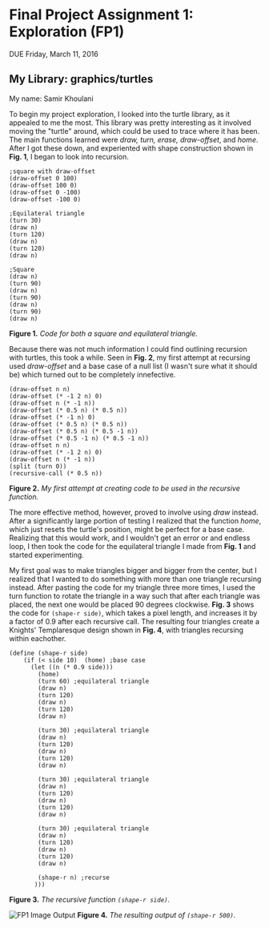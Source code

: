 # Final Project Assignment 1: Exploration (FP1)
DUE Friday, March 11, 2016

## My Library: graphics/turtles
My name: Samir Khoulani


To begin my project exploration, I looked into the turtle library, as it appealed to me the most. This library was pretty interesting as it involved moving the "turtle" around, which could be used to trace where it has been. The main functions learned were <i>draw, turn, erase, draw-offset</i>, and <i>home</i>. After I got these down, and experiented with shape construction shown in <b>Fig. 1</b>, I began to look into recursion.


```racket
;square with draw-offset
(draw-offset 0 100)
(draw-offset 100 0)
(draw-offset 0 -100)
(draw-offset -100 0)

;Equilateral triangle
(turn 30) 
(draw n)
(turn 120)
(draw n)
(turn 120)
(draw n)

;Square
(draw n)
(turn 90)
(draw n)
(turn 90)
(draw n)
(turn 90)
(draw n)
 ```
 <b>Figure 1.</b><i> Code for both a square and equilateral triangle.</i>


Because there was not much information I could find outlining recursion with turtles, this took a while. Seen in <b>Fig. 2</b>, my first attempt at recursing used <i>draw-offset</i> and a base case of a null list (I wasn't sure what it should be) which turned out to be completely innefective. 

```racket
(draw-offset n n)
(draw-offset (* -1 2 n) 0)
(draw-offset n (* -1 n))
(draw-offset (* 0.5 n) (* 0.5 n))
(draw-offset (* -1 n) 0)
(draw-offset (* 0.5 n) (* 0.5 n))
(draw-offset (* 0.5 n) (* 0.5 -1 n))
(draw-offset (* 0.5 -1 n) (* 0.5 -1 n))
(draw-offset n n)
(draw-offset (* -1 2 n) 0)
(draw-offset n (* -1 n))
(split (turn 0))
(recursive-call (* 0.5 n))
 ```
 <b>Figure 2.</b><i> My first attempt at creating code to be used in the recursive function.</i>

The more effective method, however, proved to involve using <i>draw</i> instead. After a significantly large portion of testing I realized that the function <i>home</i>, which just resets the turtle's position, might be perfect for a base case. Realizing that this would work, and I wouldn't get an error or and endless loop, I then took the code for the equilateral triangle I made from <b>Fig. 1</b> and started experimenting.

My first goal was to make triangles bigger and bigger from the center, but I realized that I wanted to do something with more than one triangle recursing instead. After pasting the code for my triangle three more times, I used the turn function to rotate the triangle in a way such that after each triangle was placed, the next one would be placed 90 degrees clockwise. <b>Fig. 3</b> shows the code for `(shape-r side)`, which takes a pixel length, and increases it by a factor of 0.9 after each recursive call. The resulting four triangles create a Knights' Templaresque design shown in <b>Fig. 4</b>, with triangles recursing within eachother.

```racket
(define (shape-r side)
    (if (< side 10)  (home) ;base case
      (let ((n (* 0.9 side)))
        (home)
        (turn 60) ;equilateral triangle
        (draw n)
        (turn 120)
        (draw n)
        (turn 120)
        (draw n)
        
        (turn 30) ;equilateral triangle
        (draw n)
        (turn 120)
        (draw n)
        (turn 120)
        (draw n)
        
        (turn 30) ;equilateral triangle
        (draw n)
        (turn 120)
        (draw n)
        (turn 120)
        (draw n)
        
        (turn 30) ;equilateral triangle
        (draw n)
        (turn 120)
        (draw n)
        (turn 120)
        (draw n)
        
        (shape-r n) ;recurse
       )))
```
<b>Figure 3.</b> <i> The recursive function `(shape-r side)`.</i>

![FP1 Image Output](https://github.com/skhoulani/FP1/blob/master/FP1output.png)
<b>Figure 4.</b> <i> The resulting output of `(shape-r 500)`.</i>

<!-- Links -->
[schedule]: https://github.com/oplS16projects/FP-Schedule
[markdown]: https://help.github.com/articles/markdown-basics/
[forking]: https://guides.github.com/activities/forking/
[ref-clone]: http://gitref.org/creating/#clone
[ref-commit]: http://gitref.org/basic/#commit
[ref-push]: http://gitref.org/remotes/#push
[pull-request]: https://help.github.com/articles/creating-a-pull-request
